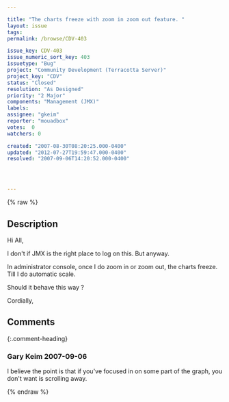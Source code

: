 ```yaml
---

title: "The charts freeze with zoom in zoom out feature. "
layout: issue
tags: 
permalink: /browse/CDV-403

issue_key: CDV-403
issue_numeric_sort_key: 403
issuetype: "Bug"
project: "Community Development (Terracotta Server)"
project_key: "CDV"
status: "Closed"
resolution: "As Designed"
priority: "2 Major"
components: "Management (JMX)"
labels: 
assignee: "gkeim"
reporter: "mouadbox"
votes:  0
watchers: 0

created: "2007-08-30T08:20:25.000-0400"
updated: "2012-07-27T19:59:47.000-0400"
resolved: "2007-09-06T14:20:52.000-0400"




---
```


{% raw %}

## Description

<div markdown="1" class="description">

Hi All,

I don't if JMX is the right place to log on this. But anyway.

In administrator console, once I do zoom in or zoom out, the charts freeze. Till I do automatic scale.

Should it behave this way ?

Cordially,

</div>

## Comments


{:.comment-heading}
### **Gary Keim** <span class="date">2007-09-06</span>

<div markdown="1" class="comment">

I believe the point is that if you've focused in on some part of the graph, you don't want is scrolling away.


</div>



{% endraw %}
